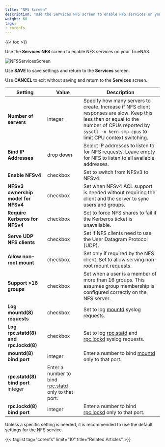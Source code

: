 ```yaml
---
title: "NFS Screen"
description: "Use the Services NFS screen to enable NFS services on your TrueNAS"
weight: 60
tags:
- corenfs
---
```


{{< toc >}}

Use the **Services NFS** screen to enable NFS services on your TrueNAS.

![NFSServicesScreen](/images/CORE/13.0/NFSServicesScreen.png "Services NFS Add")

Use **SAVE** to save settings and return to the **Services** screen.

Use **CANCEL** to exit without saving and return to the **Services** screen.

| Setting | Value | Description |
|---------|-------|-------------|
| **Number of servers** | integer | Specify how many servers to create. Increase if NFS client responses are slow. Keep this less than or equal to the number of CPUs reported by `sysctl -n kern.smp.cpus` to limit CPU context switching. |
| **Bind IP Addresses** | drop down | Select IP addresses to listen to for NFS requests. Leave empty for NFS to listen to all available addresses. |
| **Enable NFSv4** | checkbox  | Set to switch from NFSv3 to NFSv4.  |
| **NFSv3 ownership model for NFSv4** | checkbox  | Set when NFSv4 ACL support is needed without requiring the client and the server to sync users and groups. |
| **Require Kerberos for NFSv4** | checkbox  | Set to force NFS shares to fail if the Kerberos ticket is unavailable. |
| **Serve UDP NFS clients** | checkbox  | Set if NFS clients need to use the User Datagram Protocol (UDP). |
| **Allow non-root mount** | checkbox  | Set only if required by the NFS client. Set to allow serving non-root mount requests. |
| **Support >16 groups**  | checkbox  | Set when a user is a member of more than 16 groups. This assumes group membership is configured correctly on the NFS server. |
| **Log mountd(8) requests** | checkbox  | Set to log [mountd](https://www.freebsd.org/cgi/man.cgi?query=mountd) syslog requests. |
| **Log rpc.statd(8) and rpc.lockd(8)** | checkbox  | Set to log [rpc.statd](https://www.freebsd.org/cgi/man.cgi?query=rpc.statd) and [rpc.lockd](https://www.freebsd.org/cgi/man.cgi?query=rpc.lockd) syslog requests. |
| **mountd(8) bind port** | integer   | Enter a number to bind [mountd](https://www.freebsd.org/cgi/man.cgi?query=mountd) only to that port. |
| **rpc.statd(8) bind port**   integer   | Enter a number to bind [rpc.statd](https://www.freebsd.org/cgi/man.cgi?query=rpc.statd) only to that port. |
| **rpc.lockd(8) bind port** | integer   | Enter a number to bind [rpc.lockd](https://www.freebsd.org/cgi/man.cgi?query=rpc.lockd) only to that port. |

Unless a specific setting is needed, it is recommended to use the default settings for the NFS service.

{{< taglist tag="corenfs" limit="10" title="Related Articles" >}}